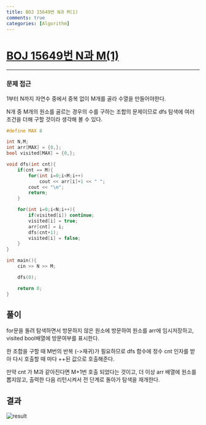 ```yaml
---
title: BOJ 15649번 N과 M(1)
comments: true
categories: [Algorithm]
---
```


# [BOJ 15649번 N과 M(1)](https://www.acmicpc.net/problem/)

---


### 문제 접근

1부터 N까지 자연수 중에서 중복 없이 M개를 골라 수열을 만들어야한다.

N개 중 M개의 원소를 골르는 경우의 수를 구하는 조합의 문제이므로 dfs 탐색에 여러 조건을 더해 구할 것이라 생각해 볼 수 있다. 



```cpp
#define MAX 8

int N,M;
int arr[MAX] = {0,};
bool visited[MAX] = {0,};

void dfs(int cnt){
    if(cnt == M){
        for(int i=0;i<M;i++)
            cout << arr[i]+1 << " ";
        cout << "\n";
        return;
    }

    for(int i=0;i<N;i++){
        if(visited[i]) continue;
        visited[i] = true;
        arr[cnt] = i;
        dfs(cnt+1);
        visited[i] = false;
    }
}

int main(){
    cin >> N >> M;

    dfs(0);

    return 0;
}
```

풀이
---
for문을 돌려 탐색하면서 방문하지 않은 원소에 방문하여 원소를 arr에 임시저장하고, visited bool배열에 방문여부를 표시한다.

한 조합을 구할 때 M번의 반복 (->재귀)가 필요하므로 dfs 함수에 정수 cnt 인자를 받아 다시 호출할 때 마다 ++된 값으로 호출해준다. 

만약 cnt 가 M과 같아진다면 M+1번 호출 되었다는 것이고, 더 이상 arr 배열에 원소를 뽑지않고, 출력한 다음 리턴시켜서 전 단계로 돌아가 탐색을 재개한다.

결과
---
![result](https://i.ibb.co/cbXfN0H/image.png)

